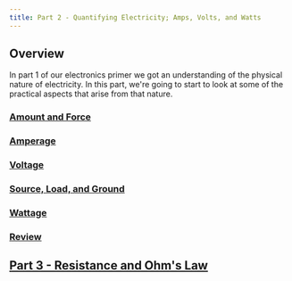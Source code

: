 ```yaml
---
title: Part 2 - Quantifying Electricity; Amps, Volts, and Watts
---
```


## Overview
In part 1 of our electronics primer we got an understanding of the physical nature of electricity. In this part, we're going to start to look at some of the practical aspects that arise from that nature.


### [Amount and Force](Amount_and_Force)

### [Amperage](Amperage)

### [Voltage](Voltage)

### [Source, Load, and Ground](Source_Load_and_Ground)

### [Wattage](Wattage)

### [Review](Review)

## [Part 3 - Resistance and Ohm's Law](../Part3/Amount_and_Force)

<br/>
